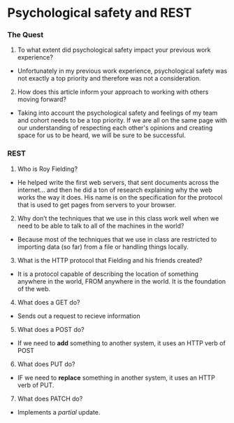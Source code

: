 # Psychological safety and REST

### The Quest

1. To what extent did psychological safety impact your previous work experience? 

* Unfortunately in my previous work experience, psychological safety was not exactly a top priority and therefore was not a consideration.

2. How does this article inform your approach to working with others moving forward?

* Taking into account the psychological safety and feelings of my team and cohort needs to be a top priority. If we are all on the same page with our understanding of respecting each other's opinions and creating space for us to be heard, we will be sure to be successful.

### REST

1. Who is Roy Fielding?

* He helped write the first web servers, that sent documents across the internet… and then he did a ton of research explaining why the web works the way it does. His name is on the specification for the protocol that is used to get pages from servers to your browser.

2. Why don’t the techniques that we use in this class work well when we need to be able to talk to all of the machines in the world?

* Because most of the techniques that we use in class are restricted to importing data (so far) from a file or handling things locally. 

3. What is the HTTP protocol that Fielding and his friends created?

* It is a protocol capable of describing the location of something anywhere in the world, FROM anywhere in the world. It is the foundation of the web. 

4. What does a GET do?

* Sends out a request to recieve information

5. What does a POST do?

* If we need to **add** something to another system, it uses an HTTP verb of POST

6. What does PUT do?

* IF we need to **replace** something in another system, it uses an HTTP verb of PUT. 

7. What does PATCH do?

* Implements a *partial* update.
